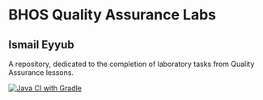 # BHOS Quality Assurance Labs
## Ismail Eyyub
A repository, dedicated to the completion of laboratory tasks from Quality Assurance lessons.

[![Java CI with Gradle](https://github.com/TrapTheOnly/bhos-qa-labs/actions/workflows/gradle.yml/badge.svg?branch=feature%2Flab11)](https://github.com/TrapTheOnly/bhos-qa-labs/actions/workflows/gradle.yml)
